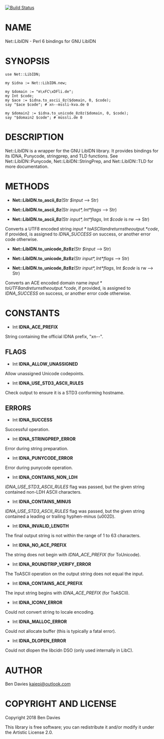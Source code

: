 [![Build Status](https://travis-ci.org/Kaiepi/p6-Net-LibIDN.svg?branch=master)](https://travis-ci.org/Kaiepi/p6-Net-LibIDN)

NAME
====

Net::LibIDN - Perl 6 bindings for GNU LibIDN

SYNOPSIS
========

    use Net::LibIDN;

    my $idna := Net::LibIDN.new;

    my $domain := "m\xFC\xDFli.de";
    my Int $code;
    my $ace := $idna.to_ascii_8z($domain, 0, $code);
    say "$ace $code"; # xn--mssli-kva.de 0

    my $domain2 := $idna.to_unicode_8z8z($domain, 0, $code);
    say "$domain2 $code"; # müssli.de 0

DESCRIPTION
===========

Net::LibIDN is a wrapper for the GNU LibIDN library. It provides bindings for its IDNA, Punycode, stringprep, and TLD functions. See Net::LibIDN::Punycode, Net::LibIDN::StringPrep, and Net::LibIDN::TLD for more documentation.

METHODS
=======

  * **Net::LibIDN.to_ascii_8z**(Str *$input* --> Str)

  * **Net::LibIDN.to_ascii_8z**(Str *$input*, Int *$flags* --> Str)

  * **Net::LibIDN.to_ascii_8z**(Str *$input*, Int *$flags*, Int *$code* is rw --> Str)

Converts a UTF8 encoded string *$input* to ASCII and returns the output. *$code*, if provided, is assigned to *IDNA_SUCCESS* on success, or another error code otherwise.

  * **Net::LibIDN.to_unicode_8z8z**(Str *$input* --> Str)

  * **Net::LibIDN.to_unicode_8z8z**(Str *$input*, Int *$flags* --> Str)

  * **Net::LibIDN.to_unicode_8z8z**(Str *$input*, Int *$flags*, Int *$code* is rw --> Str)

Converts an ACE encoded domain name *$input* to UTF8 and returns the output. *$code*, if provided, is assigned to *IDNA_SUCCESS* on success, or another error code otherwise.

CONSTANTS
=========

  * Int **IDNA_ACE_PREFIX**

String containing the official IDNA prefix, "xn--".

FLAGS
-----

  * Int **IDNA_ALLOW_UNASSIGNED**

Allow unassigned Unicode codepoints.

  * Int **IDNA_USE_STD3_ASCII_RULES**

Check output to ensure it is a STD3 conforming hostname.

ERRORS
------

  * Int **IDNA_SUCCESS**

Successful operation.

  * Int **IDNA_STRINGPREP_ERROR**

Error during string preparation.

  * Int **IDNA_PUNYCODE_ERROR**

Error during punycode operation.

  * Int **IDNA_CONTAINS_NON_LDH**

*IDNA_USE_STD3_ASCII_RULES* flag was passed, but the given string contained non-LDH ASCII characters.

  * Int **IDNA_CONTAINS_MINUS**

*IDNA_USE_STD3_ASCII_RULES* flag was passed, but the given string contained a leading or trailing hyphen-minus (u002D).

  * Int **IDNA_INVALID_LENGTH**

The final output string is not within the range of 1 to 63 characters.

  * Int **IDNA_NO_ACE_PREFIX**

The string does not begin with *IDNA_ACE_PREFIX* (for ToUnicode).

  * Int **IDNA_ROUNDTRIP_VERIFY_ERROR**

The ToASCII operation on the output string does not equal the input.

  * Int **IDNA_CONTAINS_ACE_PREFIX**

The input string begins with *IDNA_ACE_PREFIX* (for ToASCII).

  * Int **IDNA_ICONV_ERROR**

Could not convert string to locale encoding.

  * Int **IDNA_MALLOC_ERROR**

Could not allocate buffer (this is typically a fatal error).

  * Int **IDNA_DLOPEN_ERROR**

Could not dlopen the libcidn DSO (only used internally in LibC).

AUTHOR
======

Ben Davies <kaiepi@outlook.com>

COPYRIGHT AND LICENSE
=====================

Copyright 2018 Ben Davies

This library is free software; you can redistribute it and/or modify it under the Artistic License 2.0.


